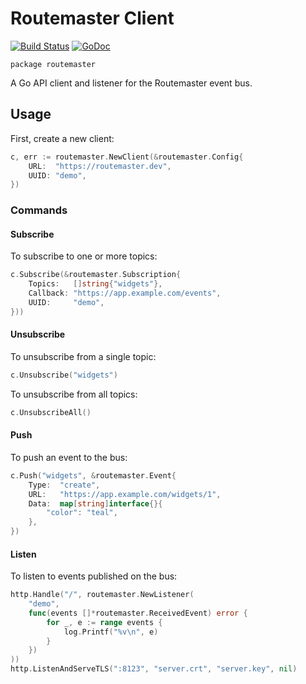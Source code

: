 # Routemaster Client

[![Build Status](https://travis-ci.com/deliveroo/routemaster-client-go.svg?token=Cn6Bjq9ZZa5MrmKhd9RW&branch=master)](https://travis-ci.com/deliveroo/routemaster-client-go)
[![GoDoc](https://godoc.org/github.com/deliveroo/routemaster-client-go?status.svg)](http://godoc.org/github.com/deliveroo/routemaster-client-go)

`package routemaster`

A Go API client and listener for the Routemaster event bus.

## Usage

First, create a new client:

```go
c, err := routemaster.NewClient(&routemaster.Config{
    URL:  "https://routemaster.dev",
    UUID: "demo",
})
```

### Commands

#### Subscribe

To subscribe to one or more topics:

```go
c.Subscribe(&routemaster.Subscription{
    Topics:   []string{"widgets"},
    Callback: "https://app.example.com/events",
    UUID:     "demo",
}))
```

#### Unsubscribe

To unsubscribe from a single topic:

```go
c.Unsubscribe("widgets")
```

To unsubscribe from all topics:

```go
c.UnsubscribeAll()
```

#### Push

To push an event to the bus:

```go
c.Push("widgets", &routemaster.Event{
    Type:  "create",
    URL:   "https://app.example.com/widgets/1",
    Data:  map[string]interface{}{
        "color": "teal",
    },
})
```

#### Listen

To listen to events published on the bus:

```go
http.Handle("/", routemaster.NewListener(
    "demo",
    func(events []*routemaster.ReceivedEvent) error {
        for _, e := range events {
            log.Printf("%v\n", e)
        }
    })
))
http.ListenAndServeTLS(":8123", "server.crt", "server.key", nil)
```
